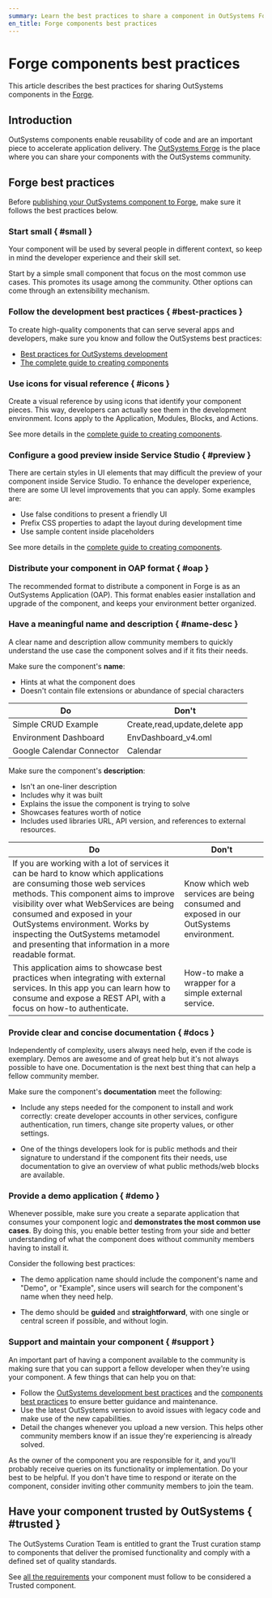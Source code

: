 ```yaml
---
summary: Learn the best practices to share a component in OutSystems Forge.
en_title: Forge components best practices
---
```


# Forge components best practices

This article describes the best practices for sharing OutSystems components in the [Forge](https://www.outsystems.com/forge/).

## Introduction

OutSystems components enable reusability of code and are an important piece to accelerate application delivery. The [OutSystems Forge](https://www.outsystems.com/forge/) is the place where you can share your components with the OutSystems community.

## Forge best practices

Before [publishing your OutSystems component to Forge](https://success.outsystems.com/Support/Forge_Components/Forge_FAQs/Sharing_a_Project#How_do_I_publish_a_component.3F), make sure it follows the best practices below.

### Start small { #small }

Your component will be used by several people in different context, so keep in mind the developer experience and their skill set.

Start by a simple small component that focus on the most common use cases. This promotes its usage among the community. Other options can come through an extensibility mechanism.

### Follow the development best practices { #best-practices }

To create high-quality components that can serve several apps and developers, make sure you know and follow the OutSystems best practices:

* [Best practices for OutSystems development](https://success.outsystems.com/Documentation/Best_Practices/Development)
* [The complete guide to creating components](The-Complete-Guide-to-Creating-Components.md)

### Use icons for visual reference { #icons }

Create a visual reference by using icons that identify your component pieces. This way, developers can actually see them in the development environment. Icons apply to the Application, Modules, Blocks, and Actions.

See more details in the [complete guide to creating components](The-Complete-Guide-to-Creating-Components.md#icons).

### Configure a good preview inside Service Studio { #preview }

There are certain styles in UI elements that may difficult the preview of your component inside Service Studio. To enhance the developer experience, there are some UI level improvements that you can apply. Some examples are:

* Use false conditions to present a friendly UI
* Prefix CSS properties to adapt the layout during development time
* Use sample content inside placeholders

See more details in the [complete guide to creating components](The-Complete-Guide-to-Creating-Components.md#good-preview).

### Distribute your component in OAP format { #oap }

The recommended format to distribute a component in Forge is as an OutSystems Application (OAP). This format enables easier installation and upgrade of the component, and keeps your environment better organized.

### Have a meaningful name and description { #name-desc }

A clear name and description allow community members to quickly understand the use case the component solves and if it fits their needs.

Make sure the component's **name**:

* Hints at what the component does
* Doesn't contain file extensions or abundance of special characters

| Do      | Don't   |
|---------|---------|
| Simple CRUD Example | Create,read,update,delete app |
| Environment Dashboard | EnvDashboard_v4.oml |
| Google Calendar Connector | Calendar |

Make sure the component's **description**:

* Isn't an one-liner description
* Includes why it was built
* Explains the issue the component is trying to solve
* Showcases features worth of notice
* Includes used libraries URL, API version, and references to external resources.

| Do      | Don't   |
|---------|---------|
| If you are working with a lot of services it can be hard to know which applications are consuming those web services methods. This component aims to improve visibility over what WebServices are being consumed and exposed in your OutSystems environment. Works by inspecting the OutSystems metamodel and presenting that information in a more readable format. | Know which web services are being consumed and exposed in our OutSystems environment. |
| This application aims to showcase best practices when integrating with external services. In this app you can learn how to consume and expose a REST API, with a focus on how-to authenticate. | How-to make a wrapper for a simple external service. |

### Provide clear and concise documentation { #docs }

Independently of complexity, users always need help, even if the code is exemplary. Demos are awesome and of great help but it's not always possible to have one. Documentation is the next best thing that can help a fellow community member.

Make sure the component's **documentation** meet the following:

* Include any steps needed for the component to install and work correctly: create developer accounts in other services, configure authentication, run timers, change site property values, or other settings.

* One of the things developers look for is public methods and their signature to understand if the component fits their needs, use documentation to give an overview of what public methods/web blocks are available.

### Provide a demo application { #demo }

Whenever possible, make sure you create a separate application that consumes your component logic and **demonstrates the most common use cases**. By doing this, you enable better testing from your side and better understanding of what the component does without community members having to install it.

Consider the following best practices:

* The demo application name should include the component's name and "Demo", or "Example", since users will search for the component's name when they need help.

* The demo should be **guided** and **straightforward**, with one single or central screen if possible, and without login.

### Support and maintain your component { #support }

An important part of having a component available to the community is making sure that you can support a fellow developer when they're using your component. A few things that can help you on that:

* Follow the [OutSystems development best practices](https://success.outsystems.com/Documentation/Best_Practices/Development) and the [components best practices](The-Complete-Guide-to-Creating-Components.md) to ensure better guidance and maintenance.
* Use the latest OutSystems version to avoid issues with legacy code and make use of the new capabilities.
* Detail the changes whenever you upload a new version. This helps other community members know if an issue they're experiencing is already solved.

As the owner of the component you are responsible for it, and you'll probably receive queries on its functionality or implementation. Do your best to be helpful. If you don't have time to respond or iterate on the component, consider inviting other community members to join the team.

## Have your component trusted by OutSystems { #trusted }

The OutSystems Curation Team is entitled to grant the Trust curation stamp to components that deliver the promised functionality and comply with a defined set of quality standards.

See [all the requirements](https://success.outsystems.com/Support/Forge_Components/Forge_FAQs/Trusted_components_requirements) your component must follow to be considered a Trusted component.
